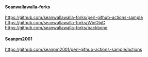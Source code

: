 #### Seanwallawalla-forks

https://github.com/seanwallawalla-forks/perl-github-actions-sample
https://github.com/seanwallawalla-forks/WinObjC
https://github.com/seanwallawalla-forks/backbone

#### Seanpm2001

https://github.com/seanpm2001/perl-github-actions-sample/actions

